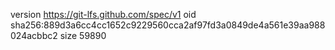 version https://git-lfs.github.com/spec/v1
oid sha256:889d3a6cc4cc1652c9229560cca2af97fd3a0849de4a561e39aa988024acbbc2
size 59890
